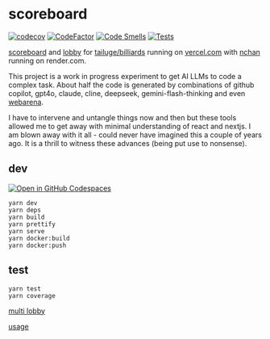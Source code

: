# scoreboard

[![codecov](https://codecov.io/gh/tailuge/scoreboard/graph/badge.svg?token=70UENFYO7P)](https://codecov.io/gh/tailuge/scoreboard)
[![CodeFactor](https://www.codefactor.io/repository/github/tailuge/scoreboard/badge)](https://www.codefactor.io/repository/github/tailuge/scoreboard)
[![Code Smells](https://sonarcloud.io/api/project_badges/measure?project=tailuge_scoreboard&metric=code_smells)](https://sonarcloud.io/summary/new_code?id=tailuge_scoreboard)
[![Tests](https://github.com/tailuge/scoreboard/actions/workflows/main.yml/badge.svg)](https://github.com/tailuge/scoreboard/actions/workflows/main.yml)

[scoreboard](https://scoreboard-tailuge.vercel.app/leaderboard.html) and [lobby](https://scoreboard-tailuge.vercel.app/lobby) for [tailuge/billiards](https://github.com/tailuge/billiards) running on [vercel.com](https://vercel.com/tailuges-projects/scoreboard) with [nchan](https://billiards-network.onrender.com/) running on render.com.

This project is a work in progress experiment to get AI LLMs to code a complex task. About half the code is generated by combinations of github copilot, gpt4o, claude, cline, deepseek, gemini-flash-thinking and even [webarena](https://web.lmarena.ai/).

I have to intervene and untangle things now and then but these tools allowed me to get away with minimal understanding of react and nextjs. I am blown away with it all - could never have imagined this a couple of years ago. It is a thrill to witness these advances (being put use to nonsense).

## dev

[![Open in GitHub Codespaces](https://github.com/codespaces/badge.svg)](https://codespaces.new/tailuge/scoreboard)

```shell
yarn dev
yarn deps
yarn build
yarn prettify
yarn serve
yarn docker:build
yarn docker:push
```

## test

```shell
yarn test
yarn coverage
```
[multi lobby](https://scoreboard-tailuge.vercel.app/test.html)

[usage](https://scoreboard-tailuge.vercel.app/usage.html)
